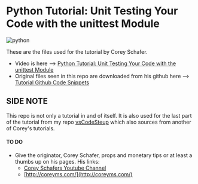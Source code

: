 # Python Tutorial: Unit Testing Your Code with the unittest Module
![python](https://img.icons8.com/color/72/python.png)

These are the files used for the tutorial by Corey Schafer.
   - Video is here --> [Python Tutorial: Unit Testing Your Code with the unittest Module](https://www.youtube.com/watch?v=6tNS--WetLI&t=0s)
   - Original files seen in this repo are downloaded from his github here --> [Tutorial Github Code Snippets](https://github.com/CoreyMSchafer/code_snippets/tree/master/Python-Unit-Testing)

## SIDE NOTE
This repo is not only a tutorial in and of itself. It is also used for the last part of the tutorial from my repo [vsCodeSteup](https://github.com/erikamart/vsCodeSetup) which also sources from another of Corey's tutorials.

#### TO DO
   - Give the originator, Corey Schafer, props and monetary tips or at least a thumbs up on his pages. His links: 
      - [Corey Schafers Youtube Channel](https://www.youtube.com/c/Coreyms/featured)
      - [http://coreyms.com/](http://coreyms.com/)

